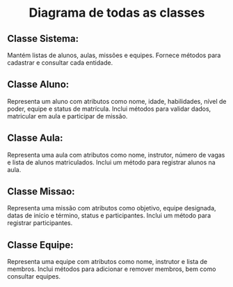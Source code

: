 <div align="center">
  <h1>Diagrama de todas as classes </h1>
</div> 
<h2>Classe Sistema: </h2>
Mantém listas de alunos, aulas, missões e equipes.
Fornece métodos para cadastrar e consultar cada entidade.
<h2>Classe Aluno: </h2>


Representa um aluno com atributos como nome, idade, habilidades, nível de poder, equipe e status de matrícula.
Inclui métodos para validar dados, matricular em aula e participar de missão.
<h2>Classe Aula: </h2>


Representa uma aula com atributos como nome, instrutor, número de vagas e lista de alunos matriculados.
Inclui um método para registrar alunos na aula.
<h2>Classe Missao: </h2>


Representa uma missão com atributos como objetivo, equipe designada, datas de início e término, status e participantes.
Inclui um método para registrar participantes.
<h2>Classe Equipe: </h2>
Representa uma equipe com atributos como nome, instrutor e lista de membros.
Inclui métodos para adicionar e remover membros, bem como consultar equipes.
